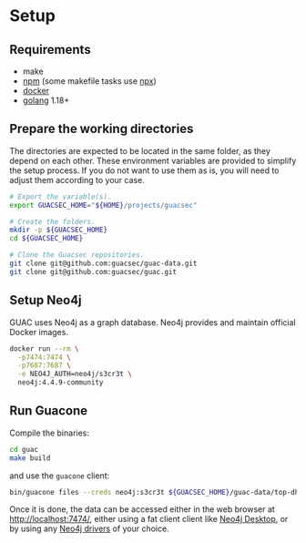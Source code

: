 # Setup

## Requirements

- make
- [npm] (some makefile tasks use [npx])
- [docker]
- [golang] 1.18+

## Prepare the working directories

The directories are expected to be located in the same folder, as they depend on
each other. These environment variables are provided to simplify the setup
process. If you do not want to use them as is, you will need to adjust them
according to your case.

```bash
# Export the variable(s).
export GUACSEC_HOME="${HOME}/projects/guacsec"

# Create the folders.
mkdir -p ${GUACSEC_HOME}
cd ${GUACSEC_HOME}

# Clone the Guacsec repositories.
git clone git@github.com:guacsec/guac-data.git
git clone git@github.com:guacsec/guac.git
```

## Setup Neo4j

GUAC uses Neo4j as a graph database. Neo4j provides and maintain official Docker
images.

```bash
docker run --rm \
  -p7474:7474 \
  -p7687:7687 \
  -e NEO4J_AUTH=neo4j/s3cr3t \
  neo4j:4.4.9-community
```

## Run Guacone

Compile the binaries:

```bash
cd guac
make build
```

and use the `guacone` client:

```bash
bin/guacone files --creds neo4j:s3cr3t ${GUACSEC_HOME}/guac-data/top-dh-sboms
```

Once it is done, the data can be accessed either in the web browser at
<http://localhost:7474/>, either using a fat client client like [Neo4j Desktop],
or by using any [Neo4j drivers] of your choice.

[docker]: https://www.docker.com/get-started/
[golang]: https://go.dev/doc/install
[neo4j desktop]: https://neo4j.com/docs/desktop-manual/current/
[neo4j drivers]: https://neo4j.com/docs/drivers-apis/
[npm]: https://docs.npmjs.com/downloading-and-installing-node-js-and-npm
[npx]: https://docs.npmjs.com/cli/v7/commands/npx
